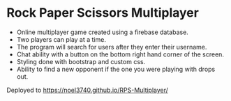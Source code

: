 # Rock Paper Scissors Multiplayer

* Online multiplayer game created using a firebase database.
* Two players can play at a time. 
* The program will search for users after they enter their username.
* Chat ability with a button on the bottom right hand corner of the screen.
* Styling done with bootstrap and custom css.
* Ability to find a new opponent if the one you were playing with drops out. 

Deployed to https://noel3740.github.io/RPS-Multiplayer/
